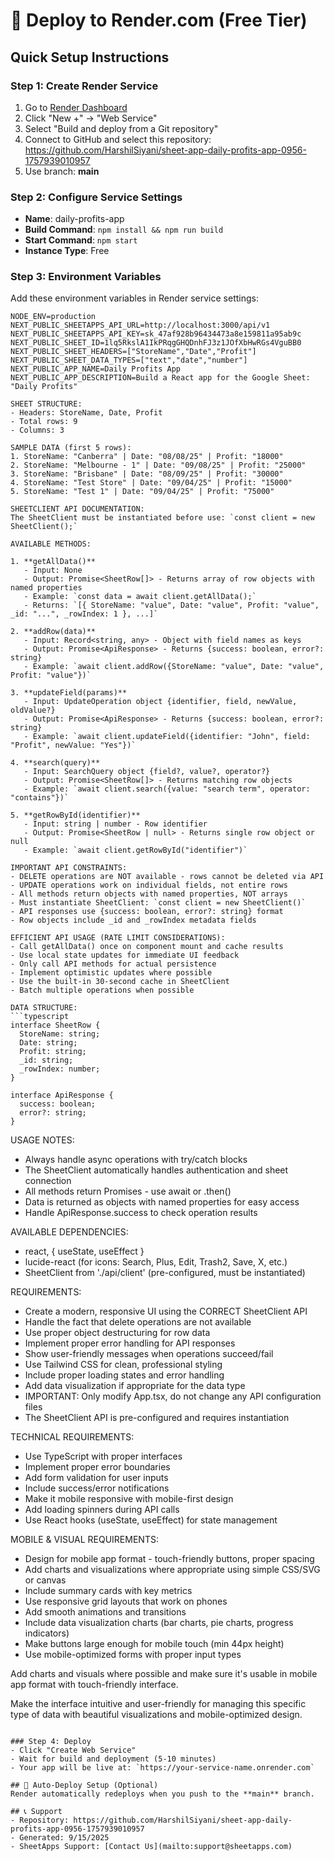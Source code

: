 
# 🚀 Deploy to Render.com (Free Tier)

## Quick Setup Instructions

### Step 1: Create Render Service
1. Go to [Render Dashboard](https://dashboard.render.com/)
2. Click "New +" → "Web Service"
3. Select "Build and deploy from a Git repository"
4. Connect to GitHub and select this repository: https://github.com/HarshilSiyani/sheet-app-daily-profits-app-0956-1757939010957
5. Use branch: **main**

### Step 2: Configure Service Settings
- **Name**: daily-profits-app
- **Build Command**: `npm install && npm run build`
- **Start Command**: `npm start`
- **Instance Type**: Free

### Step 3: Environment Variables
Add these environment variables in Render service settings:

```
NODE_ENV=production
NEXT_PUBLIC_SHEETAPPS_API_URL=http://localhost:3000/api/v1
NEXT_PUBLIC_SHEETAPPS_API_KEY=sk_47af928b96434473a8e159811a95ab9c
NEXT_PUBLIC_SHEET_ID=1lq5RkslA1IkPRqgGHQDnhFJ3z1JOfXbHwRGs4VguBB0
NEXT_PUBLIC_SHEET_HEADERS=["StoreName","Date","Profit"]
NEXT_PUBLIC_SHEET_DATA_TYPES=["text","date","number"]
NEXT_PUBLIC_APP_NAME=Daily Profits App
NEXT_PUBLIC_APP_DESCRIPTION=Build a React app for the Google Sheet: "Daily Profits"

SHEET STRUCTURE:
- Headers: StoreName, Date, Profit
- Total rows: 9
- Columns: 3

SAMPLE DATA (first 5 rows):
1. StoreName: "Canberra" | Date: "08/08/25" | Profit: "18000"
2. StoreName: "Melbourne - 1" | Date: "09/08/25" | Profit: "25000"
3. StoreName: "Brisbane" | Date: "08/09/25" | Profit: "30000"
4. StoreName: "Test Store" | Date: "09/04/25" | Profit: "15000"
5. StoreName: "Test 1" | Date: "09/04/25" | Profit: "75000"

SHEETCLIENT API DOCUMENTATION:
The SheetClient must be instantiated before use: `const client = new SheetClient();`

AVAILABLE METHODS:

1. **getAllData()**
   - Input: None
   - Output: Promise<SheetRow[]> - Returns array of row objects with named properties
   - Example: `const data = await client.getAllData();`
   - Returns: `[{ StoreName: "value", Date: "value", Profit: "value", _id: "...", _rowIndex: 1 }, ...]`

2. **addRow(data)**
   - Input: Record<string, any> - Object with field names as keys
   - Output: Promise<ApiResponse> - Returns {success: boolean, error?: string}
   - Example: `await client.addRow({StoreName: "value", Date: "value", Profit: "value"})`

3. **updateField(params)**
   - Input: UpdateOperation object {identifier, field, newValue, oldValue?}
   - Output: Promise<ApiResponse> - Returns {success: boolean, error?: string}
   - Example: `await client.updateField({identifier: "John", field: "Profit", newValue: "Yes"})`

4. **search(query)**
   - Input: SearchQuery object {field?, value?, operator?}
   - Output: Promise<SheetRow[]> - Returns matching row objects
   - Example: `await client.search({value: "search term", operator: "contains"})`

5. **getRowById(identifier)**
   - Input: string | number - Row identifier
   - Output: Promise<SheetRow | null> - Returns single row object or null
   - Example: `await client.getRowById("identifier")`

IMPORTANT API CONSTRAINTS:
- DELETE operations are NOT available - rows cannot be deleted via API
- UPDATE operations work on individual fields, not entire rows
- All methods return objects with named properties, NOT arrays
- Must instantiate SheetClient: `const client = new SheetClient()`
- API responses use {success: boolean, error?: string} format
- Row objects include _id and _rowIndex metadata fields

EFFICIENT API USAGE (RATE LIMIT CONSIDERATIONS):
- Call getAllData() once on component mount and cache results
- Use local state updates for immediate UI feedback
- Only call API methods for actual persistence
- Implement optimistic updates where possible
- Use the built-in 30-second cache in SheetClient
- Batch multiple operations when possible

DATA STRUCTURE:
```typescript
interface SheetRow {
  StoreName: string;
  Date: string;
  Profit: string;
  _id: string;
  _rowIndex: number;
}

interface ApiResponse {
  success: boolean;
  error?: string;
}
```

USAGE NOTES:
- Always handle async operations with try/catch blocks
- The SheetClient automatically handles authentication and sheet connection
- All methods return Promises - use await or .then()
- Data is returned as objects with named properties for easy access
- Handle ApiResponse.success to check operation results

AVAILABLE DEPENDENCIES:
- react, { useState, useEffect }
- lucide-react (for icons: Search, Plus, Edit, Trash2, Save, X, etc.)
- SheetClient from './api/client' (pre-configured, must be instantiated)

REQUIREMENTS:
- Create a modern, responsive UI using the CORRECT SheetClient API
- Handle the fact that delete operations are not available
- Use proper object destructuring for row data
- Implement proper error handling for API responses
- Show user-friendly messages when operations succeed/fail
- Use Tailwind CSS for clean, professional styling
- Include proper loading states and error handling
- Add data visualization if appropriate for the data type
- IMPORTANT: Only modify App.tsx, do not change any API configuration files
- The SheetClient API is pre-configured and requires instantiation

TECHNICAL REQUIREMENTS:
- Use TypeScript with proper interfaces
- Implement proper error boundaries
- Add form validation for user inputs
- Include success/error notifications
- Make it mobile responsive with mobile-first design
- Add loading spinners during API calls
- Use React hooks (useState, useEffect) for state management

MOBILE & VISUAL REQUIREMENTS:
- Design for mobile app format - touch-friendly buttons, proper spacing
- Add charts and visualizations where appropriate using simple CSS/SVG or canvas
- Include summary cards with key metrics
- Use responsive grid layouts that work on phones
- Add smooth animations and transitions
- Include data visualization charts (bar charts, pie charts, progress indicators)
- Make buttons large enough for mobile touch (min 44px height)
- Use mobile-optimized forms with proper input types

Add charts and visuals where possible and make sure it's usable in mobile app format with touch-friendly interface.

Make the interface intuitive and user-friendly for managing this specific type of data with beautiful visualizations and mobile-optimized design.
```

### Step 4: Deploy
- Click "Create Web Service"
- Wait for build and deployment (5-10 minutes)
- Your app will be live at: `https://your-service-name.onrender.com`

## 🔄 Auto-Deploy Setup (Optional)
Render automatically redeploys when you push to the **main** branch.

## 📞 Support
- Repository: https://github.com/HarshilSiyani/sheet-app-daily-profits-app-0956-1757939010957
- Generated: 9/15/2025
- SheetApps Support: [Contact Us](mailto:support@sheetapps.com)
